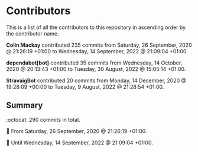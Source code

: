 # Contributors

This is a list of all the contributors to this repository in ascending order by the contributor name.

**Colin Mackay** contributed 235 commits from Saturday, 26 September, 2020 @ 21:26:19 +01:00 to Wednesday, 14 September, 2022 @ 21:09:04 +01:00.

**dependabot[bot]** contributed 35 commits from Wednesday, 14 October, 2020 @ 20:13:43 +01:00 to Tuesday, 30 August, 2022 @ 15:05:14 +01:00.

**StravaigBot** contributed 20 commits from Monday, 14 December, 2020 @ 19:28:09 +00:00 to Tuesday, 9 August, 2022 @ 21:28:54 +01:00.

## Summary

:octocat: 290 commits in total.

:date: From Saturday, 26 September, 2020 @ 21:26:19 +01:00.

:date: Until Wednesday, 14 September, 2022 @ 21:09:04 +01:00.

